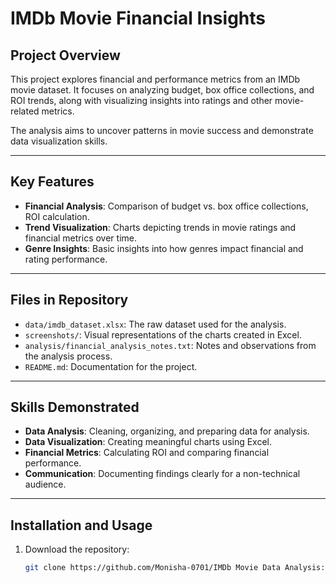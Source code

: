 # IMDb Movie Financial Insights

## Project Overview
This project explores financial and performance metrics from an IMDb movie dataset. It focuses on analyzing budget, box office collections, and ROI trends, along with visualizing insights into ratings and other movie-related metrics. 

The analysis aims to uncover patterns in movie success and demonstrate data visualization skills.

---

## Key Features
- **Financial Analysis**: Comparison of budget vs. box office collections, ROI calculation.
- **Trend Visualization**: Charts depicting trends in movie ratings and financial metrics over time.
- **Genre Insights**: Basic insights into how genres impact financial and rating performance.

---

## Files in Repository
- `data/imdb_dataset.xlsx`: The raw dataset used for the analysis.
- `screenshots/`: Visual representations of the charts created in Excel.
- `analysis/financial_analysis_notes.txt`: Notes and observations from the analysis process.
- `README.md`: Documentation for the project.

---

## Skills Demonstrated
- **Data Analysis**: Cleaning, organizing, and preparing data for analysis.
- **Data Visualization**: Creating meaningful charts using Excel.
- **Financial Metrics**: Calculating ROI and comparing financial performance.
- **Communication**: Documenting findings clearly for a non-technical audience.

---

## Installation and Usage
1. Download the repository:
   ```bash
   git clone https://github.com/Monisha-0701/IMDb Movie Data Analysis: Financial and Rating Trends.git
